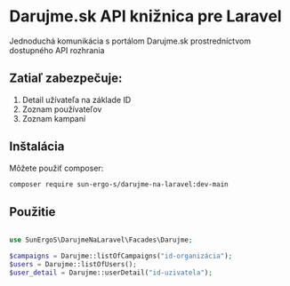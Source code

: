 # Darujme.sk API knižnica pre Laravel

Jednoduchá komunikácia s portálom Darujme.sk prostredníctvom dostupného API rozhrania

## Zatiaľ zabezpečuje:

1. Detail užívateľa na základe ID
2. Zoznam používateľov
3. Zoznam kampaní

## Inštalácia

Môžete použiť composer:

```bash
composer require sun-ergo-s/darujme-na-laravel:dev-main
```

## Použitie

```php

use SunErgoS\DarujmeNaLaravel\Facades\Darujme;

$campaigns = Darujme::listOfCampaigns("id-organizácia");
$users = Darujme::listOfUsers();
$user_detail = Darujme::userDetail("id-uzivatela");

``` 